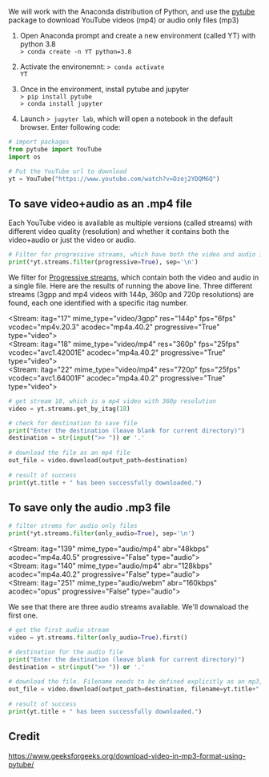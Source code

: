 We will work with the Anaconda distribution of Python, and use the [pytube](https://pytube.io/en/latest/index.html) package to download YouTube videos (mp4) or audio only files (mp3)

1. Open Anaconda prompt and create a new environment (called YT) with python 3.8  
  <code>> conda create -n YT python=3.8</code>  

2. Activate the environemnt: <code>> conda activate YT</code>   

3. Once in the environment, install pytube and jupyter  
<code>> pip install pytube</code>   
<code>> conda install jupyter</code>   

4. Launch <code>> jupyter lab</code>, which will open a notebook in the default browser. Enter following code:  

```python
# import packages
from pytube import YouTube
import os

# Put the YouTube url to download
yt = YouTube("https://www.youtube.com/watch?v=Dzej2YDQM6Q") 
```
## To save video+audio as an .mp4 file
Each YouTube video is available as multiple versions (called streams) with different video quality (resolution) and whether it contains both the video+audio or just the video or audio.

```python
# Filter for progressive streams, which have both the video and audio in one file
print(*yt.streams.filter(progressive=True), sep='\n') 
```
We filter for [Progressive streams](https://pytube.io/en/latest/user/streams.html#filtering-streams), which contain both the video and audio in a single file. Here are the results of running the above line. Three different streams (3gpp and mp4 videos with 144p, 360p and 720p resolutions) are found, each one identified with a specific itag number.

<Stream: itag="17" mime_type="video/3gpp" res="144p" fps="6fps" vcodec="mp4v.20.3" acodec="mp4a.40.2" progressive="True" type="video">  
<Stream: itag="18" mime_type="video/mp4" res="360p" fps="25fps" vcodec="avc1.42001E" acodec="mp4a.40.2" progressive="True" type="video">  
<Stream: itag="22" mime_type="video/mp4" res="720p" fps="25fps" vcodec="avc1.64001F" acodec="mp4a.40.2" progressive="True" type="video">  

```python
# get stream 18, which is a mp4 video with 360p resolution
video = yt.streams.get_by_itag(18)

# check for destination to save file
print("Enter the destination (leave blank for current directory)")
destination = str(input(">> ")) or '.'
  
# download the file as an mp4 file
out_file = video.download(output_path=destination)
  
# result of success
print(yt.title + " has been successfully downloaded.")
```
## To save only the audio .mp3 file
```python
# filter strems for audio only files
print(*yt.streams.filter(only_audio=True), sep='\n')
```
<Stream: itag="139" mime_type="audio/mp4" abr="48kbps" acodec="mp4a.40.5" progressive="False" type="audio">  
<Stream: itag="140" mime_type="audio/mp4" abr="128kbps" acodec="mp4a.40.2" progressive="False" type="audio">  
<Stream: itag="251" mime_type="audio/webm" abr="160kbps" acodec="opus" progressive="False" type="audio">  

We see that there are three audio streams available. We'll downaload the first one.
```python
# get the first audio stream
video = yt.streams.filter(only_audio=True).first()

# destination for the audio file
print("Enter the destination (leave blank for current directory)")
destination = str(input(">> ")) or '.'
  
# download the file. Filename needs to be defined explicitly as an mp3, otherwise it will download the audio file as an mp4
out_file = video.download(output_path=destination, filename=yt.title+".mp3")
  
# result of success
print(yt.title + " has been successfully downloaded.")
```


## Credit  
https://www.geeksforgeeks.org/download-video-in-mp3-format-using-pytube/
